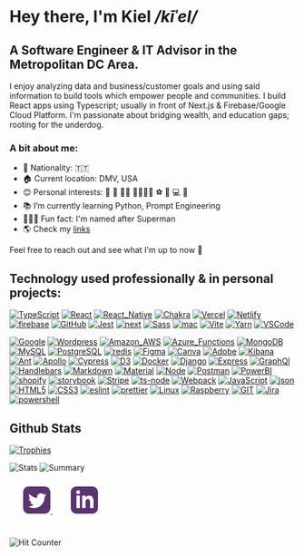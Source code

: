 # Hey there, I'm Kiel _/kīˈel/_ 
## A Software Engineer & IT Advisor in the Metropolitan DC Area.

I enjoy analyzing data and business/customer goals and using said information to build tools which empower people and communities. I build React apps using Typescript; usually in front of Next.js & Firebase/Google Cloud Platform. I'm passionate about bridging wealth, and education gaps; rooting for the underdog.

### A bit about me:

- 📍 Nationality: 🇹🇹
- 🏠 Current location:  DMV, USA
- 😊 Personal interests: 📿 🖤 ✊🏾 📐🧭🤴🏾 ⚽ 🥊 💻 🛫
- 📚 I’m currently learning Python,  Prompt Engineering 
- 🦸🏽‍♂️ Fun fact: I'm named after Superman 
- 🌎 Check my [links](https://links.kielbyrne.com/)

Feel free to reach out and see what I'm up to now 💬

## Technology used professionally & in personal projects:
[![TypeScript](https://img.shields.io/badge/TypeScript-007ACC?style=for-the-badge&logo=typescript&logoColor=white)](#)
[![React](https://img.shields.io/badge/React-20232A?style=for-the-badge&logo=react&logoColor=61DAFB)](#)
[![React_Native](https://img.shields.io/badge/React_Native-20232A?style=for-the-badge&logo=react&logoColor=61DAFB)](#)
[![Chakra](https://img.shields.io/badge/Chakra--UI-319795?style=for-the-badge&logo=chakra-ui&logoColor=white)](#)
[![Vercel](https://img.shields.io/badge/Vercel-000000?style=for-the-badge&logo=vercel&logoColor=white)](#)
[![Netlify](https://img.shields.io/badge/Netlify-00C7B7?style=for-the-badge&logo=netlify&logoColor=white)](#)
[![firebase](https://img.shields.io/badge/firebase-ffca28?style=for-the-badge&logo=firebase&logoColor=black)](#)
[![GitHub](https://img.shields.io/badge/GitHub%20Pages-222222?style=for-the-badge&logo=GitHub%20Pages&logoColor=white)](#)
[![Jest](https://img.shields.io/badge/Jest-C21325?style=for-the-badge&logo=jest&logoColor=white)](#)
[![next](https://img.shields.io/badge/next.js-000000?style=for-the-badge&logo=nextdotjs&logoColor=white)](#)
[![Sass](https://img.shields.io/badge/Sass-CC6699?style=for-the-badge&logo=sass&logoColor=white)](#)
[![mac](https://img.shields.io/badge/mac%20os-000000?style=for-the-badge&logo=apple&logoColor=white)](#)
[![Vite](https://img.shields.io/badge/Vite-B73BFE?style=for-the-badge&logo=vite&logoColor=FFD62E)](#)
[![Yarn](https://img.shields.io/badge/Yarn-2C8EBB?style=for-the-badge&logo=yarn&logoColor=white)](#)
[![VSCode](https://img.shields.io/badge/VSCode-0078D4?style=for-the-badge&logo=visual%20studio%20code&logoColor=white)](#)

[![Google](https://img.shields.io/badge/Google%20Analytics-E37400?style=for-the-badge&logo=google%20analytics&logoColor=white)](#)
[![Wordpress](https://img.shields.io/badge/Wordpress-21759B?style=for-the-badge&logo=wordpress&logoColor=white)](#)
[![Amazon_AWS](https://img.shields.io/badge/Amazon_AWS-FF9900?style=for-the-badge&logo=amazonaws&logoColor=white)](#)
[![Azure_Functions](https://img.shields.io/badge/Azure_Functions-0062AD?style=for-the-badge&logo=azure-functions&logoColor=white)](#)
[![MongoDB](https://img.shields.io/badge/MongoDB-4EA94B?style=for-the-badge&logo=mongodb&logoColor=white)](#)
[![MySQL](https://img.shields.io/badge/MySQL-005C84?style=for-the-badge&logo=mysql&logoColor=white)](#)
[![PostgreSQL](https://img.shields.io/badge/PostgreSQL-316192?style=for-the-badge&logo=postgresql&logoColor=white)](#)
[![redis](https://img.shields.io/badge/redis-%23DD0031.svg?&style=for-the-badge&logo=redis&logoColor=white)](#)
[![Figma](https://img.shields.io/badge/Figma-F24E1E?style=for-the-badge&logo=figma&logoColor=white)](#)
[![Canva](https://img.shields.io/badge/Canva-%2300C4CC.svg?&style=for-the-badge&logo=Canva&logoColor=white)](#)
[![Adobe](https://img.shields.io/badge/Adobe%20Creative%20Cloud-DA1F26?style=for-the-badge&logo=Adobe%20Creative%20Cloud&logoColor=white)](#)
[![Kibana](https://img.shields.io/badge/Kibana-005571?style=for-the-badge&logo=Kibana&logoColor=white)](#)
[![Ant](https://img.shields.io/badge/Ant%20Design-1890FF?style=for-the-badge&logo=antdesign&logoColor=white)](#)
[![Apollo](https://img.shields.io/badge/Apollo%20GraphQL-311C87?&style=for-the-badge&logo=Apollo%20GraphQL&logoColor=white)](#)
[![Cypress](https://img.shields.io/badge/Cypress-17202C?style=for-the-badge&logo=cypress&logoColor=white)](#)
[![D3](https://img.shields.io/badge/d3.js-F9A03C?style=for-the-badge&logo=d3.js&logoColor=white)](#)
[![Docker](https://img.shields.io/badge/Docker-2CA5E0?style=for-the-badge&logo=docker&logoColor=white)](#)
[![Django](https://img.shields.io/badge/Django-092E20?style=for-the-badge&logo=django&logoColor=green)](#)
[![Express](https://img.shields.io/badge/Express.js-000000?style=for-the-badge&logo=express&logoColor=white)](#)
[![GraphQl](https://img.shields.io/badge/GraphQl-E10098?style=for-the-badge&logo=graphql&logoColor=white)](#)
[![Handlebars](https://img.shields.io/badge/Handlebars.js-f0772b?style=for-the-badge&logo=handlebarsdotjs&logoColor=black)](#)
[![Markdown](https://img.shields.io/badge/Markdown-000000?style=for-the-badge&logo=markdown&logoColor=white)](#)
[![Material](https://img.shields.io/badge/Material%20UI-007FFF?style=for-the-badge&logo=mui&logoColor=white)](#)
[![Node](https://img.shields.io/badge/Node.js-339933?style=for-the-badge&logo=nodedotjs&logoColor=white)](#)
[![Postman](https://img.shields.io/badge/Postman-FF6C37?style=for-the-badge&logo=Postman&logoColor=white)](#)
[![PowerBI](https://img.shields.io/badge/PowerBI-F2C811?style=for-the-badge&logo=Power%20BI&logoColor=white)](#)
[![shopify](https://img.shields.io/badge/shopify-8DB543?style=for-the-badge&logo=Shopify&logoColor=white)](#)
[![storybook](https://img.shields.io/badge/storybook-FF4785?style=for-the-badge&logo=storybook&logoColor=white)](#)
[![Stripe](https://img.shields.io/badge/Stripe-626CD9?style=for-the-badge&logo=Stripe&logoColor=white)](#)
[![ts-node](https://img.shields.io/badge/ts--node-3178C6?style=for-the-badge&logo=ts-node&logoColor=white)](#)
[![Webpack](https://img.shields.io/badge/Webpack-8DD6F9?style=for-the-badge&logo=Webpack&logoColor=white)](#)
[![JavaScript](https://img.shields.io/badge/JavaScript-323330?style=for-the-badge&logo=javascript&logoColor=F7DF1E)](#)
[![json](https://img.shields.io/badge/json-5E5C5C?style=for-the-badge&logo=json&logoColor=white)](#)
[![HTML5](https://img.shields.io/badge/HTML5-E34F26?style=for-the-badge&logo=html5&logoColor=white)](#)
[![CSS3](https://img.shields.io/badge/CSS3-1572B6?style=for-the-badge&logo=css3&logoColor=white)](#)
[![eslint](https://img.shields.io/badge/eslint-3A33D1?style=for-the-badge&logo=eslint&logoColor=white)](#)
[![prettier](https://img.shields.io/badge/prettier-1A2C34?style=for-the-badge&logo=prettier&logoColor=F7BA3E)](#)
[![Linux](https://img.shields.io/badge/Linux-FCC624?style=for-the-badge&logo=linux&logoColor=black)](#)
[![Raspberry](https://img.shields.io/badge/Raspberry%20Pi-A22846?style=for-the-badge&logo=Raspberry%20Pi&logoColor=white)](#)
[![GIT](https://img.shields.io/badge/GIT-E44C30?style=for-the-badge&logo=git&logoColor=white)](#)
[![Jira](https://img.shields.io/badge/Jira-0052CC?style=for-the-badge&logo=Jira&logoColor=white)](#)
[![powershell](https://img.shields.io/badge/powershell-5391FE?style=for-the-badge&logo=powershell&logoColor=white)](#)

## Github Stats
[![Trophies](https://github-profile-trophy.vercel.app/?username=kiel-h-byrne&theme=onedark)](#)

<img  src="https://github-readme-stats.vercel.app/api?username=kiel-h-byrne&count_private=true&show_icons=true&title_color=5b3471&icon_color=5b3471&text_color=9f9f9f&bg_color=151515" alt="Stats" />
<img  src="https://github-profile-summary-cards.vercel.app/api/cards/profile-details?username=kiel-h-byrne&theme=dark" alt="Summary" />
<!-- ![Top Languages](https://github-readme-stats.vercel.app/api/top-langs/?username=kiel-h-byrne) -->


<div style="padding: 25px 0; color: #5b3471">
    <a href="https://twitter.com/tdotholla" style="padding: 24px; color: inherit">
    <svg xmlns="http://www.w3.org/2000/svg" width="48" height="48" viewBox="0 0 24 24" fill="currentcolor"><path d="M19 0h-14c-2.761 0-5 2.239-5 5v14c0 2.761 2.239 5 5 5h14c2.762 0 5-2.239 5-5v-14c0-2.761-2.238-5-5-5zm-.139 9.237c.209 4.617-3.234 9.765-9.33 9.765-1.854 0-3.579-.543-5.032-1.475 1.742.205 3.48-.278 4.86-1.359-1.437-.027-2.649-.976-3.066-2.28.515.098 1.021.069 1.482-.056-1.579-.317-2.668-1.739-2.633-3.26.442.246.949.394 1.486.411-1.461-.977-1.875-2.907-1.016-4.383 1.619 1.986 4.038 3.293 6.766 3.43-.479-2.053 1.08-4.03 3.199-4.03.943 0 1.797.398 2.395 1.037.748-.147 1.451-.42 2.086-.796-.246.767-.766 1.41-1.443 1.816.664-.08 1.297-.256 1.885-.517-.439.656-.996 1.234-1.639 1.697z"/></svg>
    </a>
     <a href="https://www.linkedin.com/in/kielbyrne/" style="padding: 8px; color: inherit">
    <svg xmlns="http://www.w3.org/2000/svg" width="48" height="48" viewBox="0 0 24 24" fill="currentcolor"><path d="M19 0h-14c-2.761 0-5 2.239-5 5v14c0 2.761 2.239 5 5 5h14c2.762 0 5-2.239 5-5v-14c0-2.761-2.238-5-5-5zm-11 19h-3v-11h3v11zm-1.5-12.268c-.966 0-1.75-.79-1.75-1.764s.784-1.764 1.75-1.764 1.75.79 1.75 1.764-.783 1.764-1.75 1.764zm13.5 12.268h-3v-5.604c0-3.368-4-3.113-4 0v5.604h-3v-11h3v1.765c1.396-2.586 7-2.777 7 2.476v6.759z"/></svg>
    </svg>
    </a>
</div>

![Hit Counter](https://hits.seeyoufarm.com/api/count/incr/badge.svg?url=https%3A%2F%2Fgithub.com%2Fkiel-h-byrne1212%2Fhit-counter)
